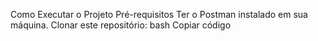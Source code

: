 Como Executar o Projeto
Pré-requisitos
Ter o Postman instalado em sua máquina.
Clonar este repositório:
bash
Copiar código
